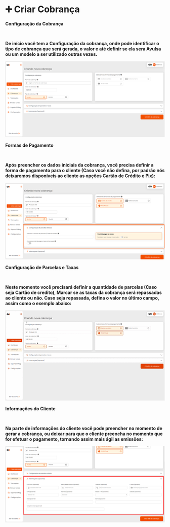 # ➕ Criar Cobrança

<p><strong>Configuração da Cobrança<strong></p><br>

<p>De início você tem a Configuração da cobrança, onde pode identificar o tipo de cobrança que será gerada, o valor e até definir se ela sera Avulsa ou um modelo a ser utilizado outras vezes.</p>

![tela_inicial_menu_criar_cobranca](../assets/prints/tela_inicial_menu_criar_cobranca.png)

<p><strong>Formas de Pagamento<strong></p><br>

<p>Após preencher os dados iniciais da cobrança, você precisa definir a forma de pagamento para o cliente (Caso você não defina, por padrão nós deixaremos disponíveis ao cliente as opções Cartão de Crédito e Pix):</p>

![tela_inicial_menu_conguracao_parcelas_taxas](../assets/prints/tela_inicial_menu_conguracao_parcelas_taxas.png)

<p><strong>Configuração de Parcelas e Taxas<strong></p><br>

<p>Neste momento você precisará definir a quantidade de parcelas (Caso seja Cartão de credito), Marcar se as taxas da cobrança será repassadas ao cliente ou não. Caso seja repassada, defina o valor no último campo, assim como o exemplo abaixo:<p>

![tela_inicial_menu_configuracao_parcelas_taxas_2](../assets/prints/tela_inicial_menu_configuracao_parcelas_taxas_2.gif)

<p><strong>Informações do Cliente<strong></p><br>

<p>Na parte de informações do cliente você pode preencher no momento de gerar a cobrança, ou deixar para que o cliente preencha no momento que for efetuar o pagamento, tornando assim mais ágil as emissões: </p>

![tela_inicial_menu_informacoes](../assets/prints/tela_inicial_menu_informacoes.png)